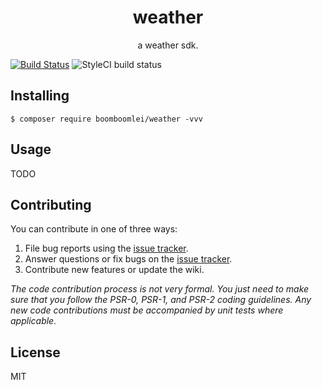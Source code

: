 <h1 align="center"> weather </h1>

<p align="center"> a weather sdk.</p>

[![Build Status](https://travis-ci.org/boomboomlei/weather.svg?branch=master)](https://travis-ci.org/boomboomlei/weather)
![StyleCI build status](https://github.styleci.io/repos/296528474/shield) 

## Installing

```shell
$ composer require boomboomlei/weather -vvv
```

## Usage

TODO

## Contributing

You can contribute in one of three ways:

1. File bug reports using the [issue tracker](https://github.com/boomboomlei/weather/issues).
2. Answer questions or fix bugs on the [issue tracker](https://github.com/boomboomlei/weather/issues).
3. Contribute new features or update the wiki.

_The code contribution process is not very formal. You just need to make sure that you follow the PSR-0, PSR-1, and PSR-2 coding guidelines. Any new code contributions must be accompanied by unit tests where applicable._

## License

MIT